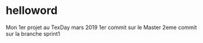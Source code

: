 # helloword
Mon 1er projet au TexDay mars 2019 
1er commit sur le Master
2eme commit sur la branche sprint1
